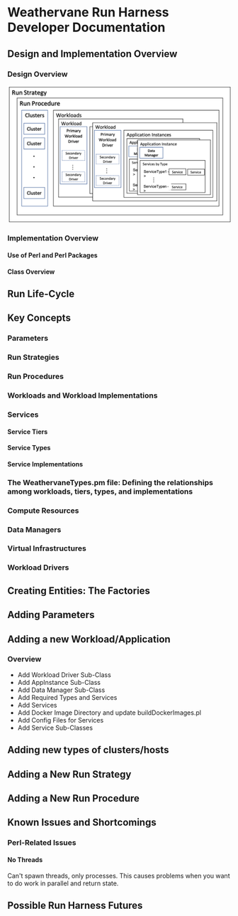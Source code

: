 # Weathervane Run Harness Developer Documentation

## Design and Implementation Overview

### Design Overview

![RunHarness](../images/runHarness-structure.png)

### Implementation Overview

#### Use of Perl and Perl Packages

#### Class Overview

## Run Life-Cycle

## Key Concepts

### Parameters

### Run Strategies

### Run Procedures

### Workloads and Workload Implementations

### Services

#### Service Tiers

#### Service Types

#### Service Implementations

### The WeathervaneTypes.pm file: Defining the relationships among workloads, tiers, types, and implementations

### Compute Resources

### Data Managers

### Virtual Infrastructures

### Workload Drivers

## Creating Entities: The Factories

## Adding Parameters

## Adding a new Workload/Application

### Overview

- Add Workload Driver Sub-Class
- Add AppInstance Sub-Class
- Add Data Manager Sub-Class
- Add Required Types and Services
- Add Services
- Add Docker Image Directory and update buildDockerImages.pl
- Add Config Files for Services
- Add Service Sub-Classes


## Adding new types of clusters/hosts

## Adding a New Run Strategy

## Adding a New Run Procedure

## Known Issues and Shortcomings

### Perl-Related Issues

#### No Threads

Can't spawn threads, only processes.  This causes problems when you want to do work in parallel and return state.  


## Possible Run Harness Futures
